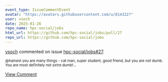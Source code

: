 ```yaml
---
event_type: IssueCommentEvent
avatar: "https://avatars.githubusercontent.com/u/814322?"
user: vsoch
date: 2025-01-26
repo_name: hpc-social/jobs
html_url: https://github.com/hpc-social/jobs/pull/27
repo_url: https://github.com/hpc-social/jobs
---
```


<a href='https://github.com/vsoch' target='_blank'>vsoch</a> commented on issue <a href='https://github.com/hpc-social/jobs/pull/27' target='_blank'>hpc-social/jobs#27</a>.

<small>@hainest you are many things - cat man, super student, good friend, but you are _not_ dumb. You are most definitely not _extra_ dumb!...</small>

<a href='https://github.com/hpc-social/jobs/pull/27' target='_blank'>View Comment</a>